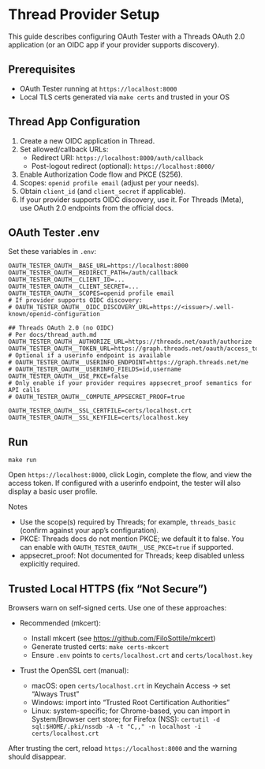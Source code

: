 # Thread Provider Setup

This guide describes configuring OAuth Tester with a Threads OAuth 2.0 application (or an OIDC app if your provider supports discovery).

## Prerequisites
- OAuth Tester running at `https://localhost:8000`
- Local TLS certs generated via `make certs` and trusted in your OS

## Thread App Configuration
1) Create a new OIDC application in Thread.
2) Set allowed/callback URLs:
   - Redirect URI: `https://localhost:8000/auth/callback`
   - Post-logout redirect (optional): `https://localhost:8000/`
3) Enable Authorization Code flow and PKCE (S256).
4) Scopes: `openid profile email` (adjust per your needs).
5) Obtain `client_id` (and `client_secret` if applicable).
6) If your provider supports OIDC discovery, use it. For Threads (Meta), use OAuth 2.0 endpoints from the official docs.

## OAuth Tester .env
Set these variables in `.env`:

```
OAUTH_TESTER_OAUTH__BASE_URL=https://localhost:8000
OAUTH_TESTER_OAUTH__REDIRECT_PATH=/auth/callback
OAUTH_TESTER_OAUTH__CLIENT_ID=...
OAUTH_TESTER_OAUTH__CLIENT_SECRET=...
OAUTH_TESTER_OAUTH__SCOPES=openid profile email
# If provider supports OIDC discovery:
# OAUTH_TESTER_OAUTH__OIDC_DISCOVERY_URL=https://<issuer>/.well-known/openid-configuration

## Threads OAuth 2.0 (no OIDC)
# Per docs/thread_auth.md
OAUTH_TESTER_OAUTH__AUTHORIZE_URL=https://threads.net/oauth/authorize
OAUTH_TESTER_OAUTH__TOKEN_URL=https://graph.threads.net/oauth/access_token
# Optional if a userinfo endpoint is available
# OAUTH_TESTER_OAUTH__USERINFO_ENDPOINT=https://graph.threads.net/me
# OAUTH_TESTER_OAUTH__USERINFO_FIELDS=id,username
OAUTH_TESTER_OAUTH__USE_PKCE=false
# Only enable if your provider requires appsecret_proof semantics for API calls
# OAUTH_TESTER_OAUTH__COMPUTE_APPSECRET_PROOF=true

OAUTH_TESTER_OAUTH__SSL_CERTFILE=certs/localhost.crt
OAUTH_TESTER_OAUTH__SSL_KEYFILE=certs/localhost.key
```

## Run
```
make run
```

Open `https://localhost:8000`, click Login, complete the flow, and view the access token. If configured with a userinfo endpoint, the tester will also display a basic user profile.

Notes
- Use the scope(s) required by Threads; for example, `threads_basic` (confirm against your app’s configuration).
- PKCE: Threads docs do not mention PKCE; we default it to false. You can enable with `OAUTH_TESTER_OAUTH__USE_PKCE=true` if supported.
- appsecret_proof: Not documented for Threads; keep disabled unless explicitly required.

## Trusted Local HTTPS (fix “Not Secure”)

Browsers warn on self-signed certs. Use one of these approaches:

- Recommended (mkcert):
  - Install mkcert (see https://github.com/FiloSottile/mkcert)
  - Generate trusted certs: `make certs-mkcert`
  - Ensure `.env` points to `certs/localhost.crt` and `certs/localhost.key`

- Trust the OpenSSL cert (manual):
  - macOS: open `certs/localhost.crt` in Keychain Access → set “Always Trust”
  - Windows: import into “Trusted Root Certification Authorities”
  - Linux: system-specific; for Chrome-based, you can import in System/Browser cert store; for Firefox (NSS): `certutil -d sql:$HOME/.pki/nssdb -A -t "C,," -n localhost -i certs/localhost.crt`

After trusting the cert, reload `https://localhost:8000` and the warning should disappear.
